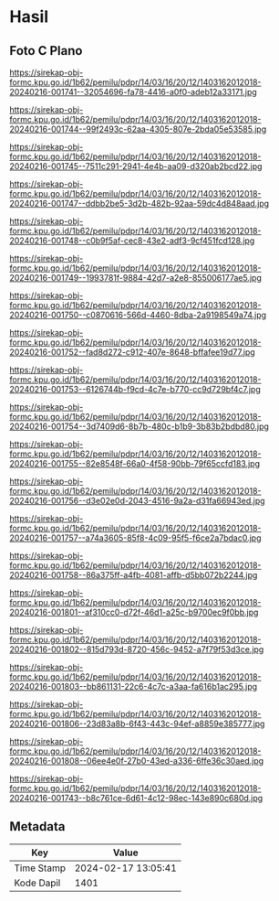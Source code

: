# Hasil

## Foto C Plano

https://sirekap-obj-formc.kpu.go.id/1b62/pemilu/pdpr/14/03/16/20/12/1403162012018-20240216-001741--32054696-fa78-4416-a0f0-adeb12a33171.jpg

https://sirekap-obj-formc.kpu.go.id/1b62/pemilu/pdpr/14/03/16/20/12/1403162012018-20240216-001744--99f2493c-62aa-4305-807e-2bda05e53585.jpg

https://sirekap-obj-formc.kpu.go.id/1b62/pemilu/pdpr/14/03/16/20/12/1403162012018-20240216-001745--7511c291-2941-4e4b-aa09-d320ab2bcd22.jpg

https://sirekap-obj-formc.kpu.go.id/1b62/pemilu/pdpr/14/03/16/20/12/1403162012018-20240216-001747--ddbb2be5-3d2b-482b-92aa-59dc4d848aad.jpg

https://sirekap-obj-formc.kpu.go.id/1b62/pemilu/pdpr/14/03/16/20/12/1403162012018-20240216-001748--c0b9f5af-cec8-43e2-adf3-9cf451fcd128.jpg

https://sirekap-obj-formc.kpu.go.id/1b62/pemilu/pdpr/14/03/16/20/12/1403162012018-20240216-001749--1993781f-9884-42d7-a2e8-855006177ae5.jpg

https://sirekap-obj-formc.kpu.go.id/1b62/pemilu/pdpr/14/03/16/20/12/1403162012018-20240216-001750--c0870616-566d-4460-8dba-2a9198549a74.jpg

https://sirekap-obj-formc.kpu.go.id/1b62/pemilu/pdpr/14/03/16/20/12/1403162012018-20240216-001752--fad8d272-c912-407e-8648-bffafee19d77.jpg

https://sirekap-obj-formc.kpu.go.id/1b62/pemilu/pdpr/14/03/16/20/12/1403162012018-20240216-001753--6126744b-f9cd-4c7e-b770-cc9d729bf4c7.jpg

https://sirekap-obj-formc.kpu.go.id/1b62/pemilu/pdpr/14/03/16/20/12/1403162012018-20240216-001754--3d7409d6-8b7b-480c-b1b9-3b83b2bdbd80.jpg

https://sirekap-obj-formc.kpu.go.id/1b62/pemilu/pdpr/14/03/16/20/12/1403162012018-20240216-001755--82e8548f-66a0-4f58-90bb-79f65ccfd183.jpg

https://sirekap-obj-formc.kpu.go.id/1b62/pemilu/pdpr/14/03/16/20/12/1403162012018-20240216-001756--d3e02e0d-2043-4516-9a2a-d31fa66943ed.jpg

https://sirekap-obj-formc.kpu.go.id/1b62/pemilu/pdpr/14/03/16/20/12/1403162012018-20240216-001757--a74a3605-85f8-4c09-95f5-f6ce2a7bdac0.jpg

https://sirekap-obj-formc.kpu.go.id/1b62/pemilu/pdpr/14/03/16/20/12/1403162012018-20240216-001758--86a375ff-a4fb-4081-affb-d5bb072b2244.jpg

https://sirekap-obj-formc.kpu.go.id/1b62/pemilu/pdpr/14/03/16/20/12/1403162012018-20240216-001801--af310cc0-d72f-46d1-a25c-b9700ec9f0bb.jpg

https://sirekap-obj-formc.kpu.go.id/1b62/pemilu/pdpr/14/03/16/20/12/1403162012018-20240216-001802--815d793d-8720-456c-9452-a7f79f53d3ce.jpg

https://sirekap-obj-formc.kpu.go.id/1b62/pemilu/pdpr/14/03/16/20/12/1403162012018-20240216-001803--bb861131-22c6-4c7c-a3aa-fa616b1ac295.jpg

https://sirekap-obj-formc.kpu.go.id/1b62/pemilu/pdpr/14/03/16/20/12/1403162012018-20240216-001806--23d83a8b-6f43-443c-94ef-a8859e385777.jpg

https://sirekap-obj-formc.kpu.go.id/1b62/pemilu/pdpr/14/03/16/20/12/1403162012018-20240216-001808--06ee4e0f-27b0-43ed-a336-6ffe36c30aed.jpg

https://sirekap-obj-formc.kpu.go.id/1b62/pemilu/pdpr/14/03/16/20/12/1403162012018-20240216-001743--b8c761ce-6d61-4c12-98ec-143e890c680d.jpg


## Metadata

| Key        | Value               |
| ---------- | ------------------- |
| Time Stamp | 2024-02-17 13:05:41 |
| Kode Dapil | 1401                |



